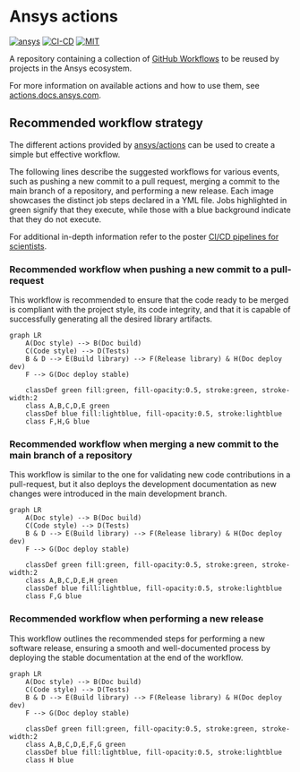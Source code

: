 # Ansys actions

[![ansys][Ansys badge]][actions.docs.ansys.com]
[![CI-CD][CI-CD badge]][CI-CD yml]
[![MIT][MIT badge]][MIT url]

A repository containing a collection of [GitHub Workflows] to be reused by
projects in the Ansys ecosystem.

For more information on available actions and how to use them, see
[actions.docs.ansys.com].

## Recommended workflow strategy

The different actions provided by [ansys/actions] can be used to create a
simple but effective workflow.

The following lines describe the suggested workflows for various events, such as
pushing a new commit to a pull request, merging a commit to the main branch of a
repository, and performing a new release. Each image showcases the distinct job
steps declared in a YML file. Jobs highlighted in green signify that they
execute, while those with a blue background indicate that they do not execute.

For additional in-depth information refer to the poster [CI/CD pipelines for
scientists].

### Recommended workflow when pushing a new commit to a pull-request

This workflow is recommended to ensure that the code ready to be merged is
compliant with the project style, its code integrity, and that it is capable of
successfully generating all the desired library artifacts.

```mermaid
graph LR
    A(Doc style) --> B(Doc build)
    C(Code style) --> D(Tests)
    B & D --> E(Build library) --> F(Release library) & H(Doc deploy dev)
    F --> G(Doc deploy stable)

    classDef green fill:green, fill-opacity:0.5, stroke:green, stroke-width:2
    class A,B,C,D,E green
    classDef blue fill:lightblue, fill-opacity:0.5, stroke:lightblue
    class F,H,G blue
```

### Recommended workflow when merging a new commit to the main branch of a repository

This workflow is similar to the one for validating new code contributions in a
pull-request, but it also deploys the development documentation as new changes
were introduced in the main development branch.

```mermaid
graph LR
    A(Doc style) --> B(Doc build)
    C(Code style) --> D(Tests)
    B & D --> E(Build library) --> F(Release library) & H(Doc deploy dev)
    F --> G(Doc deploy stable)

    classDef green fill:green, fill-opacity:0.5, stroke:green, stroke-width:2
    class A,B,C,D,E,H green
    classDef blue fill:lightblue, fill-opacity:0.5, stroke:lightblue
    class F,G blue
```

### Recommended workflow when performing a new release

This workflow outlines the recommended steps for performing a new software
release, ensuring a smooth and well-documented process by deploying
the stable documentation at the end of the workflow.

```mermaid
graph LR
    A(Doc style) --> B(Doc build)
    C(Code style) --> D(Tests)
    B & D --> E(Build library) --> F(Release library) & H(Doc deploy dev)
    F --> G(Doc deploy stable)

    classDef green fill:green, fill-opacity:0.5, stroke:green, stroke-width:2
    class A,B,C,D,E,F,G green
    classDef blue fill:lightblue, fill-opacity:0.5, stroke:lightblue
    class H blue
```

[Ansys badge]: https://img.shields.io/badge/Ansys-ffc107.svg?labelColor=black&logo=data:image/png;base64,iVBORw0KGgoAAAANSUhEUgAAABAAAAAQCAIAAACQkWg2AAABDklEQVQ4jWNgoDfg5mD8vE7q/3bpVyskbW0sMRUwofHD7Dh5OBkZGBgW7/3W2tZpa2tLQEOyOzeEsfumlK2tbVpaGj4N6jIs1lpsDAwMJ278sveMY2BgCA0NFRISwqkhyQ1q/Nyd3zg4OBgYGNjZ2ePi4rB5loGBhZnhxTLJ/9ulv26Q4uVk1NXV/f///////69du4Zdg78lx//t0v+3S88rFISInD59GqIH2esIJ8G9O2/XVwhjzpw5EAam1xkkBJn/bJX+v1365hxxuCAfH9+3b9/+////48cPuNehNsS7cDEzMTAwMMzb+Q2u4dOnT2vWrMHu9ZtzxP9vl/69RVpCkBlZ3N7enoDXBwEAAA+YYitOilMVAAAAAElFTkSuQmCC
[actions.docs.ansys.com]: https://actions.docs.ansys.com/
[ansys/actions]: https://github.com/ansys/actions/
[CI-CD badge]: https://github.com/ansys/actions/actions/workflows/ci_cd_main.yml/badge.svg
[CI-CD yml]: https://github.com/ansys/actions/actions/workflows/ci_cd_main.yml
[MIT badge]: https://img.shields.io/badge/License-MIT-blue.svg
[MIT url]: https://opensource.org/blog/license/mit
[GitHub Workflows]: https://docs.github.com/en/actions/using-workflows/about-workflows/
[CI/CD pipelines for scientists]: https://scipy2023.pyansys.com/ci_cd.pdf
